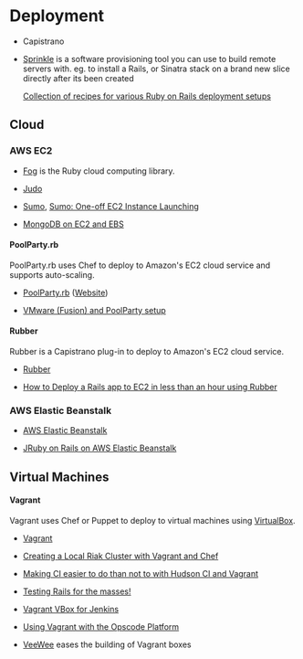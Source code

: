 # Deployment

  * Capistrano

  * [Sprinkle](http://github.com/crafterm/sprinkle) is a software provisioning
    tool you can use to build remote servers with. eg. to install a Rails, or
    Sinatra stack on a brand new slice directly after its been created

    [Collection of recipes for various Ruby on Rails deployment setups](http://github.com/karmi/rails-deployment-setups-sprinkle)

## Cloud

### AWS EC2

  * [Fog](http://github.com/geemus/fog) is the Ruby cloud computing library.
  * [Judo](http://github.com/mipearson/judo)
  * [Sumo](http://github.com/adamwiggins/sumo), [Sumo: One-off EC2 Instance Launching](http://adam.heroku.com/past/2009/8/28/sumo_oneoff_ec2_instance_lanching/)

  * [MongoDB on EC2 and EBS](http://www.slideshare.net/jrosoff/mongodb-on-ec2-and-ebs)

#### PoolParty.rb

PoolParty.rb uses Chef to deploy to Amazon's EC2 cloud service and supports auto-scaling.

 * [PoolParty.rb](https://github.com/auser/poolparty) ([Website](http://auser.github.com/poolparty/index.html))

 * [VMware (Fusion) and PoolParty setup](http://auser.github.com/poolparty/vmware_setup.html)

#### Rubber

Rubber is a Capistrano plug-in to deploy to Amazon's EC2 cloud service.

  * [Rubber](https://github.com/wr0ngway/rubber)

  * [How to Deploy a Rails app to EC2 in less than an hour using Rubber](http://ginzametrics.com/deploy-rails-app-to-ec2-with-rubber.html)


### AWS Elastic Beanstalk

  * [AWS Elastic Beanstalk](http://aws.amazon.com/elasticbeanstalk/)

  * [JRuby on Rails on AWS Elastic Beanstalk](http://blog.headius.com/2011/01/jruby-on-rails-on-amazon-elastic.html)

## Virtual Machines

#### Vagrant

Vagrant uses Chef or Puppet to deploy to virtual machines using [VirtualBox](http://www.virtualbox.org/).

  * [Vagrant](http://vagrantup.com/)

  * [Creating a Local Riak Cluster with Vagrant and Chef](http://blog.basho.com/2011/02/04/creating-a-local-riak-cluster-with-vagrant-and-chef/)

  * [Making CI easier to do than not to with Hudson CI and Vagrant](http://drnicwilliams.com/2010/11/09/making-ci-easier-to-do-than-not-to-with-hudson-ci-and-vagrant/)

  * [Testing Rails for the masses!](http://blog.cookiestack.com/post/571168451/testing-rails-for-the-masses)

  * [Vagrant VBox for Jenkins](https://github.com/abtris/vagrant-hudson)

  * [Using Vagrant with the Opscode Platform](http://wiki.opscode.com/display/chef/Vagrant)

  * [VeeWee](https://github.com/jedi4ever/veewee) eases the building of Vagrant boxes
